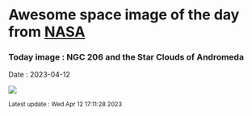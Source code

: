 
# Awesome space image of the day from [NASA](https://api.nasa.gov/)

### Today image : NGC 206 and the Star Clouds of Andromeda
Date : 2023-04-12

![](https://apod.nasa.gov/apod/image/2304/Trottier_M31SW_APOD_Re1024.jpg)

<small>Latest update : Wed Apr 12 17:11:28 2023</small>
        